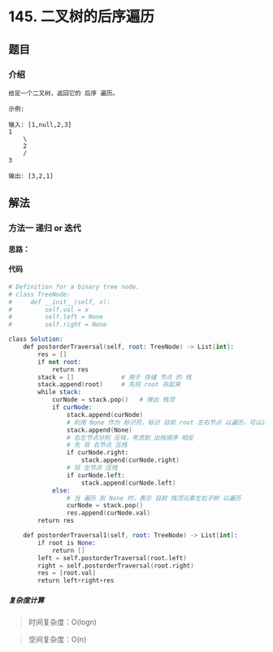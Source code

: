 # 145. 二叉树的后序遍历

## 题目
### 介绍 

    给定一个二叉树，返回它的 后序 遍历。

    示例:

    输入: [1,null,2,3]  
    1
        \
        2
        /
    3 

    输出: [3,2,1]

## 解法

### 方法一 递归 or 迭代

#### 思路：


#### 代码
```s
# Definition for a binary tree node.
# class TreeNode:
#     def __init__(self, x):
#         self.val = x
#         self.left = None
#         self.right = None

class Solution:
    def postorderTraversal(self, root: TreeNode) -> List[int]:
        res = []
        if not root:
            return res
        stack = []             # 用于 存储 节点 的 栈
        stack.append(root)     # 先将 root 存起来
        while stack:
            curNode = stack.pop()   # 弹出 栈顶
            if curNode:
                stack.append(curNode)
                # 利用 None 作为 标识符，标识 目前 root 左右节点 以遍历，可以进行 根遍历
                stack.append(None)
                # 右左节点分别 压栈，考虑到 出栈顺序 相反
                # 先 将 右节点 压栈
                if curNode.right:
                    stack.append(curNode.right)
                # 将 左节点 压栈
                if curNode.left:
                    stack.append(curNode.left)
            else:
                # 当 遍历 到 None 时，表示 目前 栈顶元素左右子树 以遍历
                curNode = stack.pop()
                res.append(curNode.val)
        return res

    def postorderTraversal1(self, root: TreeNode) -> List[int]:
        if root is None:
            return []
        left = self.postorderTraversal(root.left)
        right = self.postorderTraversal(root.right)
        res = [root.val]
        return left+right+res
```

##### 复杂度计算

> 时间复杂度：O(logn)

> 空间复杂度：O(n)